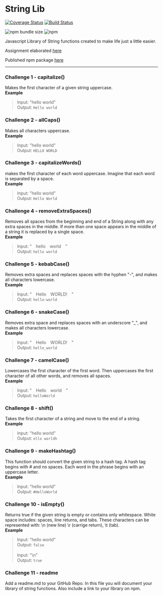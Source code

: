 # String Lib

[![Coverage Status](https://coveralls.io/repos/github/MaybeJaybe/string-lib/badge.svg?branch=master)](https://coveralls.io/github/MaybeJaybe/string-lib?branch=master)
[![Build Status](https://app.travis-ci.com/MaybeJaybe/string-lib.svg?branch=master)](https://app.travis-ci.com/MaybeJaybe/string-lib)

![npm bundle size](https://img.shields.io/bundlephobia/min/@maybejaybe/string-lib)
![npm](https://img.shields.io/npm/v/@maybejaybe/string-lib)

Javascript Library of String functions created to make life just a little easier.

Assignment elaborated [here](https://github.com/Tech-at-DU/ACS-3310-Writing-JavaScript-Libraries/blob/master/assignments/assignment-01.md)

Published npm package [here](https://www.npmjs.com/package/@maybejaybe/string-lib)

---

### Challenge 1 - capitalize()
Makes the first character of a given string uppercase. <br>
**Example**
> Input: "hello world" <br>
> Output: `Hello world`

### Challenge 2 - allCaps()
Makes all characters uppercase. <br>
**Example**
> Input: "hello world" <br>
> Output: `HELLO WORLD`

### Challenge 3 - capitalizeWords()
makes the first character of each word uppercase. Imagine that each word is separated by a space. <br>
**Example**
> Input: "hello world" <br>
> Output: `Hello World`

### Challenge 4 - removeExtraSpaces()
Removes all spaces from the beginning and end of a String along with any extra spaces in the middle. If more than one space appears in the middle of a string it is replaced by a single space. <br>
**Example**
> Input: "&emsp;hello&emsp;world&emsp;" <br>
> Output: `hello world`

### Challenge 5 - kebabCase()
Removes extra spaces and replaces spaces with the hyphen "-", and makes all characters lowercase. <br>
**Example**
> Input: "&emsp;Hello&emsp;WORLD!&emsp;" <br>
> Output: `hello-world`

### Challenge 6 - snakeCase()
Removes extra space and replaces spaces with an underscore "_", and makes all characters lowercase. <br>
**Example**
> Input: "&emsp;Hello&emsp;WORLD!&emsp;" <br>
> Output: `hello_world`

### Challenge 7 - camelCase()
Lowercases the first character of the first word. Then uppercases the first character of all other words, and removes all spaces. <br>
**Example**
> Input: "&emsp;Hello&emsp;world&emsp;" <br>
> Output: `helloWorld`

### Challenge 8 - shift()
Takes the first character of a string and move to the end of a string. <br>
**Example**
> Input: "hello world" <br>
> Output: `ello worldh`

### Challenge 9 - makeHashtag()
This function should convert the given string to a hash tag. A hash tag begins with # and no spaces. Each word in the phrase begins with an uppercase letter. <br>
**Example**
> Input: "hello world" <br>
> Output: `#HelloWorld`

### Challenge 10 - isEmpty()
Returns true if the given string is empty or contains only whitespace. White space includes: spaces, line returns, and tabs. These characters can be represented with: \n (new line) \r (carrige return), \t (tab). <br>
**Example**
> Input: "hello world" <br>
> Output: `false` <br>
> <br>
> Input: "\n" <br>
> Output: `true`

### Challenge 11 - readme
Add a readme.md to your GitHub Repo. In this file you will document your library of string functions. Also include a link to your library on npm.
